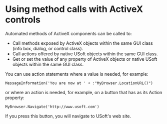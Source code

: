 # Using method calls with ActiveX controls

Automated methods of ActiveX components can be called to:

- Call methods exposed by ActiveX objects within the same GUI class (info box, dialog, or control class).
- Call actions offered by native USoft objects within the same GUI class.
- Get or set the value of any property of ActiveX objects or native USoft objects within the same GUI class.

You can use action statements where a value is needed, for example:

```
MessageInformation('You are now at ' + :"MyBrowser.LocationURL()")
```

or where an action is needed, for example, on a button that has as its Action property:

```
MyBrowser.Navigate('http://www.usoft.com')
```

If you press this button, you will navigate to USoft's web site.